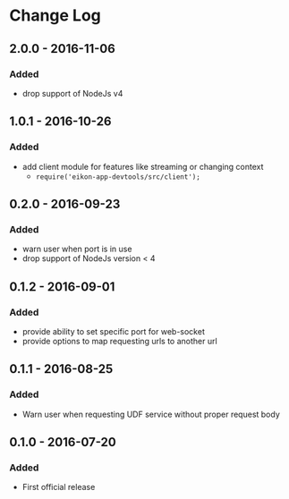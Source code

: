 # Change Log

## 2.0.0 - 2016-11-06
### Added
- drop support of NodeJs v4

## 1.0.1 - 2016-10-26
### Added
- add client module for features like streaming or changing context
  - `require('eikon-app-devtools/src/client');`

## 0.2.0 - 2016-09-23
### Added
- warn user when port is in use
- drop support of NodeJs version < 4

## 0.1.2 - 2016-09-01
### Added
- provide ability to set specific port for web-socket
- provide options to map requesting urls to another url

## 0.1.1 - 2016-08-25
### Added
- Warn user when requesting UDF service without proper request body

## 0.1.0 - 2016-07-20
### Added
- First official release
